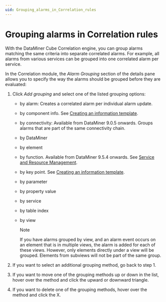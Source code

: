 ```yaml
---
uid: Grouping_alarms_in_Correlation_rules
---
```


# Grouping alarms in Correlation rules

With the DataMiner Cube Correlation engine, you can group alarms matching the same criteria into separate correlated alarms. For example, all alarms from various services can be grouped into one correlated alarm per service.

In the Correlation module, the *Alarm Grouping* section of the details pane allows you to specify the way the alarms should be grouped before they are evaluated:

1. Click *Add grouping* and select one of the listed grouping options:

    - by alarm: Creates a correlated alarm per individual alarm update.

    - by component info. See [Creating an information template](xref:Creating_an_information_template).

    - by connectivity: Available from DataMiner 9.0.5 onwards. Groups alarms that are part of the same connectivity chain.

    - by DataMiner

    - by element

    - by function. Available from DataMiner 9.5.4 onwards. See [Service and Resource Management](xref:SRM#service-and-resource-management).

    - by key point. See [Creating an information template](xref:Creating_an_information_template).

    - by parameter

    - by property value

    - by service

    - by table index

    - by view

        > [!NOTE]
        > If you have alarms grouped by view, and an alarm event occurs on an element that is in multiple views, the alarm is added for each of these views. However, only elements directly under a view will be grouped. Elements from subviews will not be part of the same group.

2. If you want to select an additional grouping method, go back to step 1.

3. If you want to move one of the grouping methods up or down in the list, hover over the method and click the upward or downward triangle.

4. If you want to delete one of the grouping methods, hover over the method and click the X.
